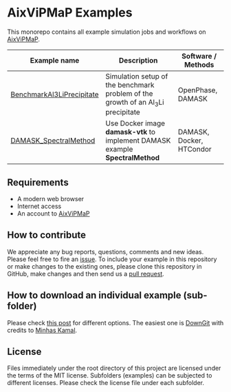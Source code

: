 # AixViPMaP Examples

This monorepo contains all example simulation jobs and workflows on [AixViPMaP](https://github.com/AixViPMaP).


|      Example name      | Description           | Software / Methods |
| --------------------   | --------------------  | ---------------    |
| [BenchmarkAl3LiPrecipitate](BenchmarkAl3LiPrecipitate/) |  Simulation setup of the benchmark problem of the growth of an Al<sub>3</sub>Li precipitate  |  OpenPhase, DAMASK  |
| [DAMASK_SpectralMethod](DAMASK_SpectralMethod/) | Use Docker image **damask-vtk** to implement DAMASK example **SpectralMethod**  |  DAMASK, Docker, HTCondor |


## Requirements

- A modern web browser
- Internet access
- An account to [AixViPMaP](http://aixvipmap.de/)

## How to contribute

We appreciate any bug reports, questions, comments and new ideas. Please feel free to fire an [issue](https://github.com/AixViPMaP/AixViPMaP_examples/issues).
To include your example in this repository or make changes to the existing ones, please clone this repository in GitHub, make  changes and then send us a [pull request](https://help.github.com/articles/creating-a-pull-request/).

## How to download an individual example (sub-folder)

Please check [this post](https://stackoverflow.com/a/18194523/6238076) for different options.
 The easiest one is [DownGit](https://minhaskamal.github.io/DownGit) with credits to [Minhas Kamal](https://stackoverflow.com/a/38879691/6238076).

## License

Files immediately under the root directory of this project are licensed under the terms of the MIT license. Subfolders (examples) can be subjected to different licenses. Please check the license file under each subfolder.
